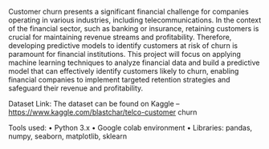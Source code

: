 Customer churn presents a significant financial challenge for companies operating in various industries, including telecommunications. In the context of the financial sector, such as banking or insurance, retaining customers is crucial for maintaining revenue streams and profitability. Therefore, developing predictive models to identify customers at risk of churn is paramount for financial institutions. This project will focus on applying machine learning techniques to analyze financial data and build a predictive model that can effectively identify customers likely to churn, enabling financial companies to implement targeted retention strategies and safeguard their revenue and profitability.


Dataset Link: The dataset can be found on Kaggle – https://www.kaggle.com/blastchar/telco-customer
churn

Tools used:
• Python 3.x 
• Google colab environment 
• Libraries: pandas, numpy, seaborn, matplotlib, sklearn


